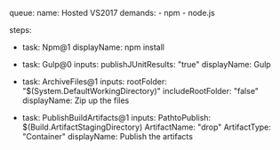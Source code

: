 queue:
  name: Hosted VS2017
  demands: 
    - npm
    - node.js

steps:
- task: Npm@1
  displayName: npm install

- task: Gulp@0
  inputs:
    publishJUnitResults: "true"
    displayName: Gulp

- task: ArchiveFiles@1
  inputs:
    rootFolder: "$(System.DefaultWorkingDirectory)"
    includeRootFolder: "false"
    displayName: Zip up the files

- task: PublishBuildArtifacts@1
  inputs:
    PathtoPublish: $(Build.ArtifactStagingDirectory)
    ArtifactName: "drop"
    ArtifactType: "Container"
    displayName: Publish the artifacts